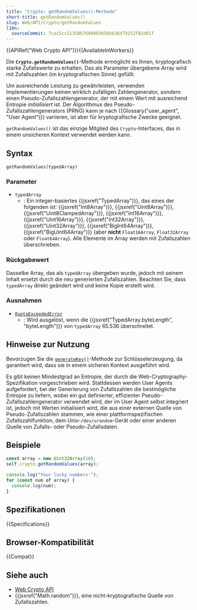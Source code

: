```yaml
---
title: "Crypto: getRandomValues()-Methode"
short-title: getRandomValues()
slug: Web/API/Crypto/getRandomValues
l10n:
  sourceCommit: 7cac5cc51350b7688903656bb36d79152f82d01f
---
```


{{APIRef("Web Crypto API")}}{{AvailableInWorkers}}

Die **`Crypto.getRandomValues()`**-Methode ermöglicht es Ihnen, kryptografisch starke Zufallswerte zu erhalten. Das als Parameter übergebene Array wird mit Zufallszahlen (im kryptografischen Sinne) gefüllt.

Um ausreichende Leistung zu gewährleisten, verwenden Implementierungen keinen wirklich zufälligen Zahlengenerator, sondern einen Pseudo-Zufallszahlengenerator, der mit einem Wert mit ausreichend Entropie _initialisiert_ ist. Der Algorithmus des Pseudo-Zufallszahlengenerators (PRNG) kann je nach {{Glossary("user_agent", "User Agent")}} variieren, ist aber für kryptografische Zwecke geeignet.

`getRandomValues()` ist das einzige Mitglied des `Crypto`-Interfaces, das in einem unsicheren Kontext verwendet werden kann.

## Syntax

```js-nolint
getRandomValues(typedArray)
```

### Parameter

- `typedArray`
  - : Ein integer-basiertes {{jsxref("TypedArray")}}, das eines der folgenden ist: {{jsxref("Int8Array")}}, {{jsxref("Uint8Array")}}, {{jsxref("Uint8ClampedArray")}}, {{jsxref("Int16Array")}}, {{jsxref("Uint16Array")}}, {{jsxref("Int32Array")}}, {{jsxref("Uint32Array")}}, {{jsxref("BigInt64Array")}}, {{jsxref("BigUint64Array")}} (aber **nicht** `Float16Array`, `Float32Array` oder `Float64Array`). Alle Elemente im Array werden mit Zufallszahlen überschrieben.

### Rückgabewert

Dasselbe Array, das als `typedArray` übergeben wurde, jedoch mit seinem Inhalt ersetzt durch die neu generierten Zufallszahlen. Beachten Sie, dass `typedArray` direkt geändert wird und keine Kopie erstellt wird.

### Ausnahmen

- [`QuotaExceededError`](/de/docs/Web/API/QuotaExceededError)
  - : Wird ausgelöst, wenn die {{jsxref("TypedArray.byteLength", "byteLength")}} von `typedArray` 65.536 überschreitet.

## Hinweise zur Nutzung

Bevorzugen Sie die [`generateKey()`](/de/docs/Web/API/SubtleCrypto/generateKey)-Methode zur Schlüsselerzeugung, da garantiert wird, dass sie in einem sicheren Kontext ausgeführt wird.

Es gibt keinen Mindestgrad an Entropie, der durch die Web-Cryptography-Spezifikation vorgeschrieben wird. Stattdessen werden User Agents aufgefordert, bei der Generierung von Zufallszahlen die bestmögliche Entropie zu liefern, wobei ein gut definierter, effizienter Pseudo-Zufallszahlengenerator verwendet wird, der im User Agent selbst integriert ist, jedoch mit Werten initialisiert wird, die aus einer externen Quelle von Pseudo-Zufallszahlen stammen, wie einer plattformspezifischen Zufallszahlfunktion, dem Unix-`/dev/urandom`-Gerät oder einer anderen Quelle von Zufalls- oder Pseudo-Zufallsdaten.

## Beispiele

```js
const array = new Uint32Array(10);
self.crypto.getRandomValues(array);

console.log("Your lucky numbers:");
for (const num of array) {
  console.log(num);
}
```

## Spezifikationen

{{Specifications}}

## Browser-Kompatibilität

{{Compat}}

## Siehe auch

- [Web Crypto API](/de/docs/Web/API/Web_Crypto_API)
- {{jsxref("Math.random")}}, eine nicht-kryptografische Quelle von Zufallszahlen.
